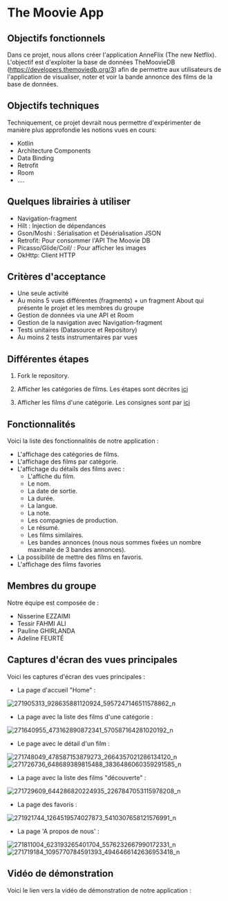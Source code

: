 # The Moovie App

## Objectifs fonctionnels  
Dans ce projet, nous allons créer l'application AnneFlix (The new Netflix). L'objectif est d'exploiter la base de données TheMoovieDB (https://developers.themoviedb.org/3) afin de permettre aux utilisateurs de l'application de visualiser, noter et voir la bande annonce des films de la base de données. 

## Objectifs techniques 
Techniquement, ce projet devrait nous permettre d'expérimenter de manière plus approfondie les notions vues en cours: 
- Kotlin
- Architecture Components 
- Data Binding
- Retrofit 
- Room 
- .... 

## Quelques librairies à utiliser 
- Navigation-fragment 
- Hilt : Injection de dépendances 
- Gson/Moshi : Sérialisation et Désérialisation JSON 
- Retrofit: Pour consommer l'API The Moovie DB
- Picasso/Glide/Coil/ : Pour afficher les images 
- OkHttp: Client HTTP

## Critères d'acceptance
- Une seule activité
- Au moins 5 vues différentes (fragments) + un fragment About qui présente le projet et les membres du groupe
- Gestion de données via une API et Room
- Gestion de la navigation avec Navigation-fragment
- Tests unitaires (Datasource et Repository)
- Au moins 2 tests instrumentaires par vues


## Différentes étapes 
1. Fork le repository.  

2. Afficher les catégories de films. Les étapes sont décrites [ici](https://github.com/eamosse/the-movie-app/blob/master/home_tuto.md)

3. Afficher les films d'une catégorie. Les consignes sont par [ici](https://github.com/eamosse/the-movie-app/blob/master/movie_list.md)

## Fonctionnalités
Voici la liste des fonctionnalités de notre application :
- L'affichage des catégories de films.
- L'affichage des films par catégorie.
- L'affichage du détails des films avec :
    - L'affiche du film.
    - Le nom.
    - La date de sortie.
    - La durée.
    - La langue.
    - La note.
    - Les compagnies de production.
    - Le résumé.
    - Les films similaires.
    - Les bandes annonces (nous nous sommes fixées un nombre maximale de 3 bandes annonces).
- La possibilité de mettre des films en favoris.
- L'affichage des films favories

## Membres du groupe
Notre équipe est composée de :
- Nisserine EZZAIMI
- Tessir FAHMI ALI
- Pauline GHIRLANDA
- Adeline FEURTÉ

## Captures d'écran des vues principales
Voici les captures d'écran des vues principales :
- La page d'accueil "Home" :

![271905313_928635881120924_5957247146511578862_n](https://user-images.githubusercontent.com/93370036/150416517-b6d9faff-b57f-4186-b066-67d2cdf4fd92.jpg)

- La page avec la liste des films d'une catégorie :

![271640955_473162890872341_570587164281020192_n](https://user-images.githubusercontent.com/93370036/150416514-aa7eec8d-93fd-4bd0-b559-87111ff8e240.jpg)

- Le page avec le détail d'un film :

![271748049_478587153879273_2664357021286134120_n](https://user-images.githubusercontent.com/93370036/150416524-9aab269c-8056-474e-9dd9-89c24807919e.jpg)
![271726736_648689389815488_3836486060359291585_n](https://user-images.githubusercontent.com/93370036/150416525-e574b595-4616-4332-8e9a-790327bfdb1d.jpg)

- La page avec la liste des films "découverte" :

![271729609_644286820224935_2267847053115978208_n](https://user-images.githubusercontent.com/93370036/150416519-a5b8894e-4c4a-4d54-b564-e7bb3411c7e5.jpg)

- La page des favoris :

![271921744_1264519574027873_5410307658121576991_n](https://user-images.githubusercontent.com/93370036/150416520-fb59a65a-960b-4292-9f22-055117ee437e.jpg)

- La page 'A propos de nous' :

![271811004_623193265401704_5576232667990172331_n](https://user-images.githubusercontent.com/93370036/150416522-a99e00d6-27b3-4f85-9fcb-f0d5aa6e4c0c.jpg)
![271719184_1095770784591393_4946466142636953418_n](https://user-images.githubusercontent.com/93370036/150416527-419f2e7c-8f28-4643-b40e-d5fa59cbcff1.jpg)

## Vidéo de démonstration
Voici le lien vers la vidéo de démonstration de notre application :



